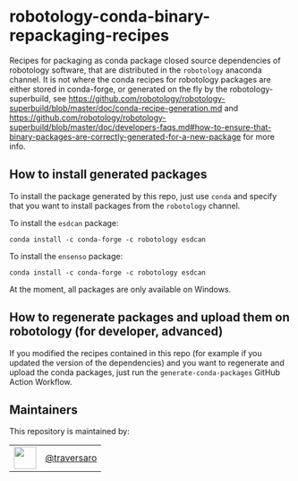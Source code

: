 # robotology-conda-binary-repackaging-recipes

Recipes for packaging as conda package closed source dependencies of robotology software, that are distributed in the `robotology` anaconda channel.
It is not where the conda recipes for robotology packages are either stored in conda-forge, or generated on the fly by the robotology-superbuild, see https://github.com/robotology/robotology-superbuild/blob/master/doc/conda-recipe-generation.md and https://github.com/robotology/robotology-superbuild/blob/master/doc/developers-faqs.md#how-to-ensure-that-binary-packages-are-correctly-generated-for-a-new-package for more info.


## How to install generated packages

To install the package generated by this repo, just use `conda` and specify that you want to install packages from the `robotology` channel.

To install the `esdcan` package:
~~~
conda install -c conda-forge -c robotology esdcan
~~~

To install the `ensenso` package:
~~~
conda install -c conda-forge -c robotology esdcan
~~~

At the moment, all packages are only available on Windows.

## How to regenerate packages and upload them on robotology (for developer, advanced)

If you modified the recipes contained in this repo (for example if you updated the version of the dependencies) and you want to regenerate and upload the conda packages, just run the `generate-conda-packages` GitHub Action Workflow. 

## Maintainers

This repository is maintained by:

| | |
|:---:|:---:|
| [<img src="https://github.com/traversaro.png" width="40">](https://github.com/traversaro) | [@traversaro](https://github.com/traversaro) 
